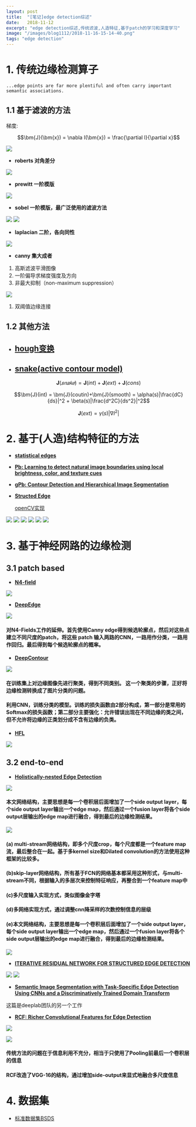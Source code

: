 ```yaml
---
layout: post
title:  "[笔记]edge detection综述"
date:   2018-11-12
excerpt: "edge detection综述,传统滤波,人造特征,基于patch的学习和深度学习"
image: "/images/blog1112/2018-11-16-15-14-40.png"
tags: "edge detection"
---
```


# 1. 传统边缘检测算子

``...edge points are far more plentiful and often carry important semantic associations.``


## 1.1 基于滤波的方法

梯度: 

$$\bm{J}(\bm{x}) = \nabla I(\bm{x}) = \frac{\partial I}{\partial x}$$

![](/images/blog1112/2018-11-16-15-14-40.png)

- **roberts 对角差分**

![](/images/blog1112/2018-11-16-15-16-11.png)

- **prewitt 一阶模版**

![](/images/blog1112/2018-11-16-15-16-19.png)

- **sobel 一阶模版，最广泛使用的滤波方法**

![](/images/blog1112/2018-11-16-15-16-25.png)
![](/images/blog1112/2018-11-16-15-41-20.png)

- **laplacian 二阶，各向同性**

![](/images/blog1112/2018-11-16-15-16-30.png)

- **canny 集大成者**

1. 高斯滤波平滑图像
2. 一阶偏导求梯度强度及方向
3. 非最大抑制（non-maximum suppression）

![](/images/blog1112/2018-11-16-15-18-13.png)
1. 双阈值边缘连接

## 1.2 其他方法

- ## [hough变换](http://www.dtic.mil/dtic/tr/fulltext/u2/a457992.pdf)

- ## [snake(active contour model)](http://graphics.hallym.ac.kr/teach/2009/tcg/src/IJCV98Kass.pdf)

$$\bm{J}(𝑠𝑛𝑎𝑘𝑒) = \bm{J}(int)+\bm{J}(ext)+\bm{J}(cons)$$

$$\bm{J}(int) = \bm{J}(coutin)+\bm{J}(smooth) = \alpha(s)|\frac{dC}{ds}|^2 + \beta(s)|\frac{d^2C}{ds^2}|^2$$

$$\bm{J}(ext) = \gamma(s)|\nabla I^2|$$

# 2. 基于(人造)结构特征的方法

- **[statistical edges](https://ieeexplore.ieee.org/stamp/stamp.jsp?tp=&arnumber=1159946)**
- **[Pb: Learning to detect natural image boundaries using local brightness, color, and texture cues](http://citeseerx.ist.psu.edu/viewdoc/download?doi=10.1.1.436.589&rep=rep1&type=pdf)**
- **[gPb: Contour Detection and Hierarchical Image Segmentation](http://web.archive.org/web/20160306144814/http://www.eecs.berkeley.edu/Research/Projects/CS/vision/grouping/papers/amfm_pami2010.pdf)**

- **[Structed Edge](https://arxiv.org/pdf/1406.5549.pdf)**

  [openCV实现](https://docs.opencv.org/3.1.0/d0/da5/tutorial_ximgproc_prediction.html)

![](/images/blog1112/SE/01.jpg)
![](/images/blog1112/SE/02.jpg)
![](/images/blog1112/SE/03.jpg)
![](/images/blog1112/SE/04.jpg)
![](/images/blog1112/SE/06.jpg)
![](/images/blog1112/SE/09.jpg)

# 3. 基于神经网路的边缘检测

## 3.1 patch based

- **[N4-field](https://arxiv.org/pdf/1406.6558.pdf)**

![](/images/blog1112/2018-11-16-15-25-10.png)

- **[DeepEdge](https://www.cv-foundation.org/openaccess/content_cvpr_2015/papers/Bertasius_DeepEdge_A_Multi-Scale_2015_CVPR_paper.pdf)**

![](/images/blog1112/2018-11-16-15-25-20.png)
#### 对N4-Fields工作的延伸。首先使用Canny edge得到候选轮廓点，然后对这些点建立不同尺度的patch，将这些 patch 输入两路的CNN，一路用作分类，一路用作回归。最后得到每个候选轮廓点的概率。

- **[DeepContour](https://www.cv-foundation.org/openaccess/content_cvpr_2015/papers/Shen_DeepContour_A_Deep_2015_CVPR_paper.pdf)**

![](/images/blog1112/2018-11-16-15-25-54.png)

#### 在训练集上对边缘图像先进行聚类，得到不同类别。 这一个聚类的步骤，正好将边缘检测转换成了图片分类的问题。
#### 利用CNN，训练分类的模型。训练的损失函数由2部分构成，第一部分是常用的Softmax的损失函数；第二部分主要强化：允许错误出现在不同边缘的类之间，但不允许将边缘的正类划分成不含有边缘的负类。

- **[HFL](https://www.cv-foundation.org/openaccess/content_iccv_2015/papers/Bertasius_High-for-Low_and_Low-for-High_ICCV_2015_paper.pdf)**

![](/images/blog1112/2018-11-16-15-26-23.png)

## 3.2 end-to-end

- **[Holistically-nested Edge Detection](https://www.cv-foundation.org/openaccess/content_iccv_2015/papers/Xie_Holistically-Nested_Edge_Detection_ICCV_2015_paper.pdf)**

![](/images/blog1112/2018-11-16-15-30-23.png)

#### 本文网络结构，主要思想是每一个卷积层后面增加了一个side output layer，每个side output layer输出一个edge map，然后通过一个fusion layer将各个side output层输出的edge map进行融合，得到最后的边缘检测结果。

![](/images/blog1112/2018-11-16-15-26-37.png)

#### (a) multi-stream网络结构，即多个尺度crop，每个尺度都是一个feature map流，最后整合在一起。基于多kernel size和Dilated convolution的方法使用这种框架的比较多。
#### (b)skip-layer网络结构，所有基于FCN的网络基本都采用这种形式，与multi-stream不同，根据输入的多层次来控制特征响应，再整合到一个feature map中
#### (c)多尺度输入实现方式，类似图像金字塔
#### (d)多网络实现方式，通过调整cnn降采样的次数控制信息的层级
#### (e)本文网络结构，主要思想是每一个卷积层后面增加了一个side output layer，每个side output layer输出一个edge map，然后通过一个fusion layer将各个side output层输出的edge map进行融合，得到最后的边缘检测结果。

![](/images/blog1112/2018-11-16-15-30-07.png)

- **[ITERATIVE RESIDUAL NETWORK FOR STRUCTURED EDGE DETECTION ](https://ieeexplore.ieee.org/stamp/stamp.jsp?tp=&arnumber=8466129)**

![](/images/blog1112/2018-11-16-15-29-54.png)
![](/images/blog1112/2018-11-16-15-29-44.png)

- **[Semantic Image Segmentation with Task-Specific Edge Detection Using CNNs and a Discriminatively Trained Domain Transform](https://www.cv-foundation.org/openaccess/content_cvpr_2016/papers/Chen_Semantic_Image_Segmentation_CVPR_2016_paper.pdf)**

这篇是deeplab团队的另一个工作

- **[RCF: Richer Convolutional Features for Edge Detection](http://mftp.mmcheng.net/liuyun/rcf/cvpr17-rcf.pdf)**

![](/images/blog1112/2018-11-16-15-29-35.png)

![](/images/blog1112/2018-11-16-15-40-28.png)

#### 传统方法的问题在于信息利用不充分，相当于只使用了Pooling前最后一个卷积层的信息
#### RCF改造了VGG-16的结构，通过增加side-output来显式地融合多尺度信息


# 4. 数据集
- [标准数据集BSDS](http://web.archive.org/web/20160306144814/http://www.eecs.berkeley.edu/Research/Projects/CS/vision/grouping/papers/amfm_pami2010.pdf)
